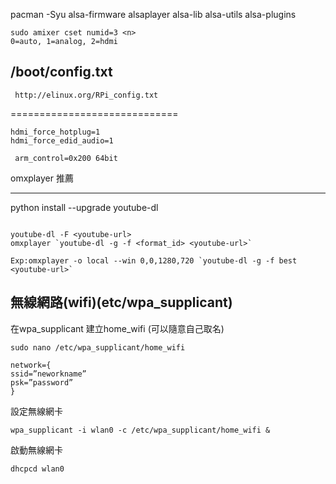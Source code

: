pacman -Syu alsa-firmware alsaplayer alsa-lib alsa-utils alsa-plugins
```
sudo amixer cset numid=3 <n>
0=auto, 1=analog, 2=hdmi
```



/boot/config.txt
----

```
 http://elinux.org/RPi_config.txt

```
=============================
```
hdmi_force_hotplug=1
hdmi_force_edid_audio=1

 arm_control=0x200 64bit
```
 omxplayer  推薦

 


 ---------------------------------------------------------------

python install --upgrade youtube-dl
```

youtube-dl -F <youtube-url> 
omxplayer `youtube-dl -g -f <format_id> <youtube-url>` 

Exp:omxplayer -o local --win 0,0,1280,720 `youtube-dl -g -f best <youtube-url>`
 ```

 無線網路(wifi)(etc/wpa_supplicant)
--------

在wpa_supplicant
建立home_wifi (可以隨意自己取名)
```
sudo nano /etc/wpa_supplicant/home_wifi
```
```
network={
ssid=”neworkname”
psk=”password”
}
```

設定無線網卡
```
wpa_supplicant -i wlan0 -c /etc/wpa_supplicant/home_wifi &
```

啟動無線網卡
```
dhcpcd wlan0
```